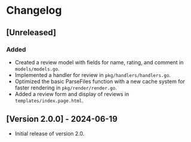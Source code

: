 # Changelog

## [Unreleased]

### Added
- Created a review model with fields for name, rating, and comment in `models/models.go`.
- Implemented a handler for review in `pkg/handlers/handlers.go`.
- Optimized the basic ParseFiles function with a new cache system for faster rendering in `pkg/render/render.go`.
- Added a review form and display of reviews in `templates/index.page.html`.

## [Version 2.0.0] - 2024-06-19
- Initial release of version 2.0.

